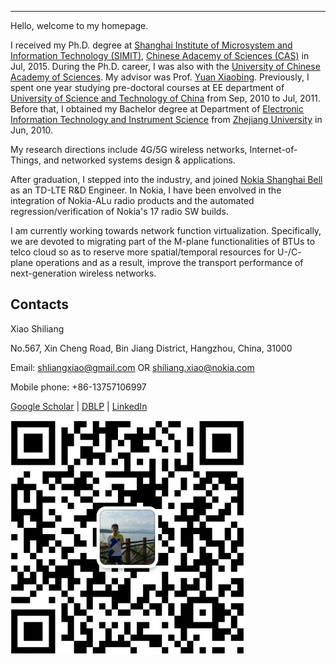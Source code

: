 ***

Hello, welcome to my homepage.

I received my Ph.D. degree at [Shanghai Institute of Microsystem and Information Technology (SIMIT)](http://www.sim.ac.cn/), [Chinese Adacemy of Sciences (CAS)](http://www.cas.cn/) in Jul, 2015. During the Ph.D. career, I was also with the [University of Chinese Academy of Sciences](http://www.gucas.ac.cn/). My advisor was Prof. [Yuan Xiaobing](http://sourcedb.cas.cn/sourcedb_sim_cas/cn/expert/200907/t20090701_1884357.html). Previously, I spent one year studying pre-doctoral courses at EE department of [University of Science and Technology of China](http://www.ustc.edu.cn/) from Sep, 2010 to Jul, 2011. Before that, I obtained my Bachelor degree at Department of [Electronic Information Technology and Instrument Science](http://www.cbeis.zju.edu.cn/) from [Zhejiang University](http://www.zju.edu.cn/english/) in Jun, 2010.

My research directions include 4G/5G wireless networks, Internet-of-Things, and networked systems design & applications.

After graduation, I stepped into the industry, and joined [Nokia Shanghai Bell](http://company.nokia.com/en) as an TD-LTE R&D Engineer. In Nokia, I have been envolved in the integration of Nokia-ALu radio products and the automated regression/verification of Nokia's 17 radio SW builds.

I am currently working towards network function virtualization. Specifically, we are devoted to migrating part of the M-plane functionalities of BTUs to telco cloud so as to reserve more spatial/temporal resources for U-/C- plane operations and as a result, improve the transport performance of next-generation wireless networks.

Contacts
------------------

Xiao Shiliang

No.567, Xin Cheng Road, Bin Jiang District, Hangzhou, China, 31000

Email: shliangxiao@gmail.com OR shiliang.xiao@nokia.com

Mobile phone: +86-13757106997

[Google Scholar](https://scholar.google.com/citations?user=EnV-zfIAAAAJ&hl=en) | [DBLP](http://dblp.uni-trier.de/pers/hd/x/Xiao:Shiliang) |  [LinkedIn](https://www.linkedin.com/in/shiliang-xiao-82728589)

![We Chat](../imgs/wechat.png)

<script src="http://jerry-cdn.b0.upaiyun.com/hit-kounter/hit-kounter-0.1.1.js"></script>
